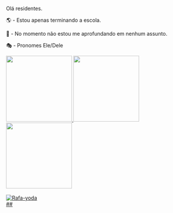 Olá residentes.

🌎 - Estou apenas terminando a escola.

🧭 - No momento não estou me aprofundando em nenhum assunto.

🎭 - Pronomes Ele/Dele

<div> <a href="https://github.com/RafaelSee"> <img height="180em" src="https://github-readme-stats.vercel.app/api?username=RafaelSee&show_icons=true&theme=dracula&include_all_commits=true&count_private=true"/> <img height="180em" src="https://github-readme-stats.vercel.app/api/top-langs/?username=RafaelSee&layout=compact&langs_count=16&theme=dracula"/> <img height="180em" src="https://github-readme-stats.vercel.app/api/top-langs/?username=RafaelSee&layout=compact&langs_count=7&theme=dracula"/></div><div style="display: inline_block"><br> <img align="center" 
<img align="right" alt="Rafa-yoda" src="https://cdn.discordapp.com/attachments/795358919417397249/825430589581688872/hi.gif"> </div> ##
